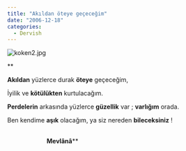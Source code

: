 ```yaml
---
title: "Akıldan öteye geçeceğim"
date: "2006-12-18"
categories: 
  - Dervish
---
```


![koken2.jpg](/uploads/2006/12/koken2.kucukresim.jpg)

**

**Akıldan** yüzlerce durak **öteye** geçeceğim,

İyilik ve **kötülükten** kurtulacağım.

**Perdelerin** arkasında yüzlerce **güzellik** var ; **varlığım** orada.

Ben kendime **aşık** olacağım, ya siz nereden **bileceksiniz** !

                                                                                                                                                       **Mevlânâ****
